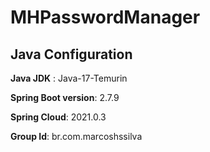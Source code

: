 # MHPasswordManager

## Java Configuration
**Java JDK** : Java-17-Temurin

**Spring Boot version**: 2.7.9

**Spring Cloud**: 2021.0.3

**Group Id**: br.com.marcoshssilva